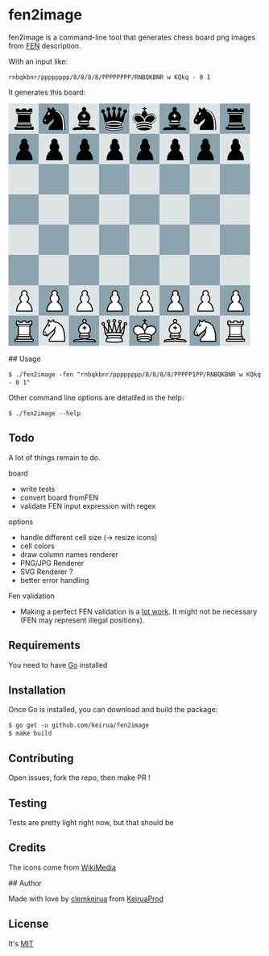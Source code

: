 # fen2image

fen2image is a command-line tool that generates chess board png images from [FEN](https://en.wikipedia.org/wiki/Forsyth%E2%80%93Edwards_Notation) description.

With an input like:

    rnbqkbnr/pppppppp/8/8/8/8/PPPPPPPP/RNBQKBNR w KQkq - 0 1

It generates this board:

![](doc/sample-output.png)

## Usage

	$ ./fen2image -fen "rnbqkbnr/pppppppp/8/8/8/8/PPPPP1PP/RNBQKBNR w KQkq - 0 1"

Other command line options are detailled in the help:

	$ ./fen2image --help

## Todo

A lot of things remain to do.

board

 - write tests
 - convert board fromFEN
 - validate FEN input expression with regex

options
 - handle different cell size (-> resize icons)
 - cell colors
 - draw column names
renderer
 - PNG/JPG Renderer
 - SVG Renderer ?
 - better error handling

Fen validation
 - Making a perfect FEN validation is a [lot work](http://chess.stackexchange.com/questions/1482/how-to-know-when-a-fen-position-is-legal). It might not be necessary (FEN may represent illegal positions).

## Requirements

You need to have [Go](https://golang.org/doc/install) installed

## Installation

Once Go is installed, you can download and build the package:

	$ go get -u github.com/keirua/fen2image
	$ make build

## Contributing

Open issues, fork the repo, then make PR !

## Testing

Tests are pretty light right now, but that should be 

## Credits

The icons come from [WikiMedia](https://commons.wikimedia.org/wiki/Category:PNG_chess_pieces/Standard_transparent)

## Author

Made with love by [clemkeirua](https://twitter.com/clemkeirua) from [KeiruaProd](https://www.keiruaprod.fr)

## License

It's [MIT](LICENSE)